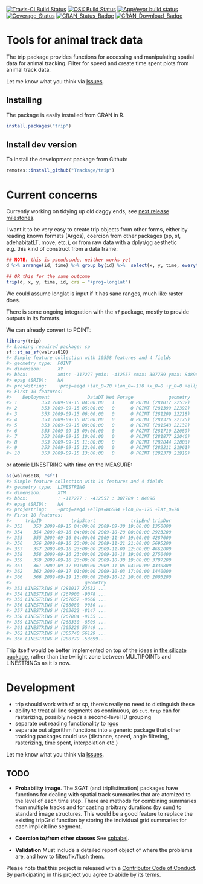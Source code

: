 
<!-- README.md is generated from README.Rmd. Please edit that file -->

[![Travis-CI Build
Status](http://badges.herokuapp.com/travis/Trackage/trip?branch=master&env=BUILD_NAME=trusty_release&label=linux)](https://travis-ci.org/Trackage/trip)
[![OSX Build
Status](http://badges.herokuapp.com/travis/Trackage/trip?branch=master&env=BUILD_NAME=osx_release&label=osx)](https://travis-ci.org/Trackage/trip)
[![AppVeyor build
status](https://ci.appveyor.com/api/projects/status/github/Trackage/trip?branch=master&svg=true)](https://ci.appveyor.com/project/Trackage/trip)[![Coverage\_Status](https://img.shields.io/codecov/c/github/Trackage/trip/master.svg)](https://codecov.io/github/Trackage/trip?branch=master)
[![CRAN\_Status\_Badge](http://www.r-pkg.org/badges/version/trip)](https://cran.r-project.org/package=trip)
[![CRAN\_Download\_Badge](http://cranlogs.r-pkg.org/badges/trip)](https://cran.r-project.org/package=trip)

# Tools for animal track data

The trip package provides functions for accessing and manipulating
spatial data for animal tracking. Filter for speed and create time spent
plots from animal track data.

Let me know what you think via
[Issues](https://github.com/Trackage/trip/issues).

## Installing

The package is easily installed from CRAN in R.

``` r
install.packages("trip")
```

## Install dev version

To install the development package from Github:

``` r
remotes::install_github("Trackage/trip")
```

# Current concerns

Currently working on tidying up old daggy ends, see [next release
milestones](https://github.com/Trackage/trip/milestone/2).

I want it to be very easy to create trip objects from other forms,
either by reading known formats (Argos), coercion from other packages
(sp, sf, adehabitatLT, move, etc.), or from raw data with a dplyr/gg
aesthetic e.g. this kind of construct from a data frame:

``` r
## NOTE: this is pseudocode, neither works yet
d %>% arrange(id, time) %>% group_by(id) %>%  select(x, y, time, everything()) %>% trip(crs = "+proj=longlat")

## OR this for the same outcome
trip(d, x, y, time, id, crs = "+proj=longlat")
```

We could assume longlat is input if it has sane ranges, much like raster
does.

There is some ongoing integration with the `sf` package, mostly to
provide outputs in its formats.

We can already convert to POINT:

``` r
library(trip)
#> Loading required package: sp
sf::st_as_sf(walrus818)
#> Simple feature collection with 10558 features and 4 fields
#> geometry type:  POINT
#> dimension:      XY
#> bbox:           xmin: -117277 ymin: -412557 xmax: 307789 ymax: 84896
#> epsg (SRID):    NA
#> proj4string:    +proj=aeqd +lat_0=70 +lon_0=-170 +x_0=0 +y_0=0 +ellps=WGS84 +units=m +no_defs
#> First 10 features:
#>    Deployment              DataDT Wet Forage             geometry
#> 1         353 2009-09-15 04:00:00   1      0 POINT (281017 22532)
#> 2         353 2009-09-15 05:00:00   0      0 POINT (281399 22392)
#> 3         353 2009-09-15 06:00:00   0      0 POINT (281209 22218)
#> 4         353 2009-09-15 07:00:00   0      0 POINT (281376 22175)
#> 5         353 2009-09-15 08:00:00   0      0 POINT (281543 22132)
#> 6         353 2009-09-15 09:00:00   0      0 POINT (281710 22089)
#> 7         353 2009-09-15 10:00:00   0      0 POINT (281877 22046)
#> 8         353 2009-09-15 11:00:00   0      0 POINT (282044 22003)
#> 9         353 2009-09-15 12:00:00   0      0 POINT (282211 21961)
#> 10        353 2009-09-15 13:00:00   0      0 POINT (282378 21918)
```

or atomic LINESTRING with time on the MEASURE:

``` r
as(walrus818, "sf")
#> Simple feature collection with 14 features and 4 fields
#> geometry type:  LINESTRING
#> dimension:      XYM
#> bbox:           : -117277 : -412557 : 307789 : 84896
#> epsg (SRID):    NA
#> proj4string:    +proj=aeqd +ellps=WGS84 +lon_0=-170 +lat_0=70
#> First 10 features:
#>     tripID           tripStart             tripEnd tripDur
#> 353    353 2009-09-15 04:00:00 2009-09-30 19:00:00 1350000
#> 354    354 2009-09-16 04:00:00 2009-10-20 00:00:00 2923200
#> 355    355 2009-09-16 04:00:00 2009-11-04 19:00:00 4287600
#> 356    356 2009-09-16 23:00:00 2009-11-21 21:00:00 5695200
#> 357    357 2009-09-16 23:00:00 2009-11-09 22:00:00 4662000
#> 358    358 2009-09-16 23:00:00 2009-10-18 19:00:00 2750400
#> 359    359 2009-09-16 23:00:00 2009-10-30 19:00:00 3787200
#> 361    361 2009-09-17 01:00:00 2009-11-06 04:00:00 4330800
#> 362    362 2009-09-17 01:00:00 2009-10-03 17:00:00 1440000
#> 366    366 2009-09-19 15:00:00 2009-10-12 20:00:00 2005200
#>                           geometry
#> 353 LINESTRING M (281017 22532 ...
#> 354 LINESTRING M (267900 -9078 ...
#> 355 LINESTRING M (267657 -9668 ...
#> 356 LINESTRING M (268080 -9030 ...
#> 357 LINESTRING M (263622 -8147 ...
#> 358 LINESTRING M (267884 -9155 ...
#> 359 LINESTRING M (268330 -8509 ...
#> 361 LINESTRING M (305229 55449 ...
#> 362 LINESTRING M (305740 56129 ...
#> 366 LINESTRING M (208779 -53699...
```

Trip itself would be better implemented on top of the ideas in [the
silicate package](https://github.com/hypertidy/silicate/), rather than
the twilight zone between MULTIPOINTs and LINESTRINGs as it is now.

# Development

  - trip should work with sf or sp, there’s really no need to
    distinguish these
  - ability to treat all line segments as continuous, as `cut.trip` can
    for rasterizing, possibly needs a second-level ID grouping
  - separate out reading functionality to
    [rgos](https://github.com/mdsumner/rgos)
  - separate out algorithm functions into a generic package that other
    tracking packages could use (distance, speed, angle filtering,
    rasterizing, time spent, interpolation etc.)

Let me know what you think via
[Issues](https://github.com/Trackage/trip/issues).

## TODO

  - **Probability image**. The SGAT (and tripEstimation) packages have
    functions for dealing with spatial track summaries that are atomized
    to the level of each time step. There are methods for combining
    summaries from multiple tracks and for casting arbitrary durations
    (by sum) to standard image structures. This would be a good feature
    to replace the existing tripGrid function by storing the individual
    grid summaries for each implicit line segment.

  - **Coercion to/from other classes** See
    [spbabel](https://github.com/mdsumner/spbabel).

  - **Validation** Must include a detailed report object of where the
    problems are, and how to filter/fix/flush them.

Please note that this project is released with a [Contributor Code of
Conduct](CONDUCT.md). By participating in this project you agree to
abide by its terms.
